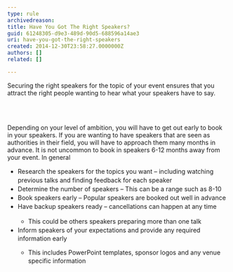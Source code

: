 ```yaml
---
type: rule
archivedreason: 
title: Have You Got The Right Speakers?
guid: 61248305-d9e3-489d-90d5-688596a14ae3
uri: have-you-got-the-right-speakers
created: 2014-12-30T23:58:27.0000000Z
authors: []
related: []

---
```



<p class="ssw15-rteElement-P">Securing the right speakers for the topic of your event ensures that you attract the right people wanting to hear what your speakers have to say.&#160;​​</p>
<br><excerpt class='endintro'></excerpt><br>
<p class="ssw15-rteElement-P">​Depending on your level of ambition, you will have to get out early to book in your speakers. If you are wanting to have speakers that are seen as authorities in their field, you will have to approach them many months in advance. It is not uncommon to book in speakers 6-12 months away from your event. In general</p><ul><li><span style="line-height&#58;20px;">Rese</span><span style="line-height&#58;20px;">arch the speakers for the topics you want – including watching previous talks and</span><span style="line-height&#58;20px;"> finding feedback for each speaker</span><br></li><li><span style="line-height&#58;20px;">Determine the number of speakers – This can be a range such as 8-10</span><br></li><li><span style="line-height&#58;20px;">Book speakers early – Popular speakers are booked out well in advance</span><br></li><li><span style="line-height&#58;20px;">Have backup speakers ready – cancellations can happen at any time</span><br></li><ul><li><span style="line-height&#58;20px;">This could be others speakers preparing more than one talk</span></li></ul><li><span style="line-height&#58;20px;">Inform speakers of your expectations and provide any required information early</span><br></li><ul><li><span style="line-height&#58;20px;background-color&#58;initial;">​</span><span style="line-height&#58;20px;background-color&#58;initial;">​​​​</span><span style="line-height&#58;20px;background-color&#58;initial;">This includes PowerPoint templates, sponsor logos and any venue specific information</span></li></ul></ul>



